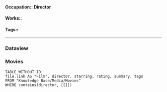 #### Occupation:: Director
#### Works:: 
#### Tags::
---

### Dataview
### Movies 
```dataview
TABLE WITHOUT ID
file.link AS "Film", director, starring, rating, summary, tags
FROM "Knowledge Base/Media/Movies"
WHERE contains(director, [[]])
```

